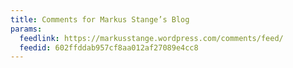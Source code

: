 ```yaml
---
title: Comments for Markus Stange’s Blog
params:
  feedlink: https://markusstange.wordpress.com/comments/feed/
  feedid: 602ffddab957cf8aa012af27089e4cc8
---
```

